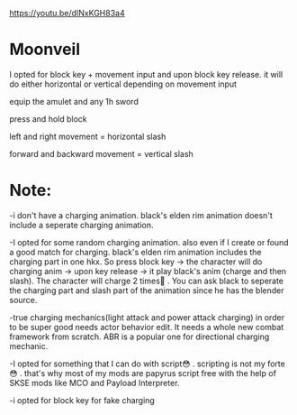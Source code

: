 https://youtu.be/dINxKGH83a4

# Moonveil

I opted for block key + movement input and upon block key release. it will do either horizontal or vertical depending on movement input


equip the amulet and any 1h sword

press and hold block

left and right movement = horizontal slash

forward and backward movement = vertical slash


# Note:

-i don't have a charging animation. black's elden rim animation doesn't include a seperate charging animation. 

-I opted for some random charging animation. also even if I create or found a good match for charging. black's elden rim animation includes the charging part in one hkx. So press block key -> the character will do charging anim -> upon key release -> it play black's anim (charge and then slash). The character will charge 2 times🤣 . You can ask black to seperate the charging part and slash part of the animation since he has the blender source.

-true charging mechanics(light attack and power attack charging) in order to be super good needs actor behavior edit. It needs a whole new combat framework from scratch. ABR is a popular one for directional charging mechanic. 

-I opted for something that I can do with script:flushed: . scripting is not my forte:flushed: . that's why most of my mods are papyrus script free with the help of SKSE mods like MCO and Payload Interpreter. 

-i opted for block key for fake charging
